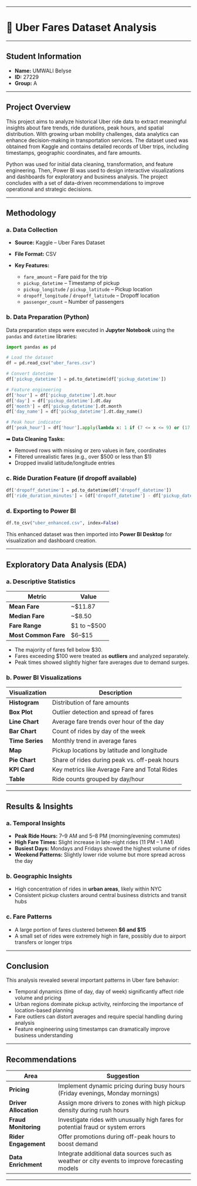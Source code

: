 
---

# 🚖 Uber Fares Dataset Analysis

---

## Student Information

* **Name:** UMWALI Belyse
* **ID:** 27229
* **Group:** A

---

##  Project Overview

This project aims to analyze historical Uber ride data to extract meaningful insights about fare trends, ride durations, peak hours, and spatial distribution. With growing urban mobility challenges, data analytics can enhance decision-making in transportation services. The dataset used was obtained from Kaggle and contains detailed records of Uber trips, including timestamps, geographic coordinates, and fare amounts.

Python was used for initial data cleaning, transformation, and feature engineering. Then, Power BI was used to design interactive visualizations and dashboards for exploratory and business analysis. The project concludes with a set of data-driven recommendations to improve operational and strategic decisions.

---

##  Methodology

### a. Data Collection

* **Source:** Kaggle – Uber Fares Dataset
* **File Format:** CSV
* **Key Features:**

  * `fare_amount` – Fare paid for the trip
  * `pickup_datetime` – Timestamp of pickup
  * `pickup_longitude` / `pickup_latitude` – Pickup location
  * `dropoff_longitude` / `dropoff_latitude` – Dropoff location
  * `passenger_count` – Number of passengers

### b. Data Preparation (Python)

Data preparation steps were executed in **Jupyter Notebook** using the `pandas` and `datetime` libraries:

```python
import pandas as pd

# Load the dataset
df = pd.read_csv("uber_fares.csv")

# Convert datetime
df['pickup_datetime'] = pd.to_datetime(df['pickup_datetime'])

# Feature engineering
df['hour'] = df['pickup_datetime'].dt.hour
df['day'] = df['pickup_datetime'].dt.day
df['month'] = df['pickup_datetime'].dt.month
df['day_name'] = df['pickup_datetime'].dt.day_name()

# Peak hour indicator
df['peak_hour'] = df['hour'].apply(lambda x: 1 if (7 <= x <= 9) or (17 <= x <= 20) else 0)
```

➡ **Data Cleaning Tasks:**

* Removed rows with missing or zero values in fare, coordinates
* Filtered unrealistic fares (e.g., over \$500 or less than \$1)
* Dropped invalid latitude/longitude entries

### c. Ride Duration Feature (if dropoff available)

```python
df['dropoff_datetime'] = pd.to_datetime(df['dropoff_datetime'])
df['ride_duration_minutes'] = (df['dropoff_datetime'] - df['pickup_datetime']).dt.total_seconds() / 60
```

### d. Exporting to Power BI

```python
df.to_csv("uber_enhanced.csv", index=False)
```

This enhanced dataset was then imported into **Power BI Desktop** for visualization and dashboard creation.

---

##  Exploratory Data Analysis (EDA)

### a. Descriptive Statistics

| Metric               | Value          |
| -------------------- | -------------- |
| **Mean Fare**        | \~\$11.87      |
| **Median Fare**      | \~\$8.50       |
| **Fare Range**       | \$1 to \~\$500 |
| **Most Common Fare** | \$6–\$15       |

* The majority of fares fell below \$30.
* Fares exceeding \$100 were treated as **outliers** and analyzed separately.
* Peak times showed slightly higher fare averages due to demand surges.

### b. Power BI Visualizations

| Visualization   | Description                                   |
| --------------- | --------------------------------------------- |
| **Histogram**   | Distribution of fare amounts                  |
| **Box Plot**    | Outlier detection and spread of fares         |
| **Line Chart**  | Average fare trends over hour of the day      |
| **Bar Chart**   | Count of rides by day of the week             |
| **Time Series** | Monthly trend in average fares                |
| **Map**         | Pickup locations by latitude and longitude    |
| **Pie Chart**   | Share of rides during peak vs. off-peak hours |
| **KPI Card**    | Key metrics like Average Fare and Total Rides |
| **Table**       | Ride counts grouped by day/hour               |

---

##  Results & Insights

### a. Temporal Insights

* **Peak Ride Hours:** 7–9 AM and 5–8 PM (morning/evening commutes)
* **High Fare Times:** Slight increase in late-night rides (11 PM – 1 AM)
* **Busiest Days:** Mondays and Fridays showed the highest volume of rides
* **Weekend Patterns:** Slightly lower ride volume but more spread across the day

### b. Geographic Insights

* High concentration of rides in **urban areas**, likely within NYC
* Consistent pickup clusters around central business districts and transit hubs

### c. Fare Patterns

* A large portion of fares clustered between **\$6 and \$15**
* A small set of rides were extremely high in fare, possibly due to airport transfers or longer trips

---

##  Conclusion

This analysis revealed several important patterns in Uber fare behavior:

* Temporal dynamics (time of day, day of week) significantly affect ride volume and pricing
* Urban regions dominate pickup activity, reinforcing the importance of location-based planning
* Fare outliers can distort averages and require special handling during analysis
* Feature engineering using timestamps can dramatically improve business understanding

---

##  Recommendations

| Area                  | Suggestion                                                                                     |
| --------------------- | ---------------------------------------------------------------------------------------------- |
| **Pricing**           | Implement dynamic pricing during busy hours (Friday evenings, Monday mornings)                 |
| **Driver Allocation** | Assign more drivers to zones with high pickup density during rush hours                        |
| **Fraud Monitoring**  | Investigate rides with unusually high fares for potential fraud or system errors               |
| **Rider Engagement**  | Offer promotions during off-peak hours to boost demand                                         |
| **Data Enrichment**   | Integrate additional data sources such as weather or city events to improve forecasting models |

---


